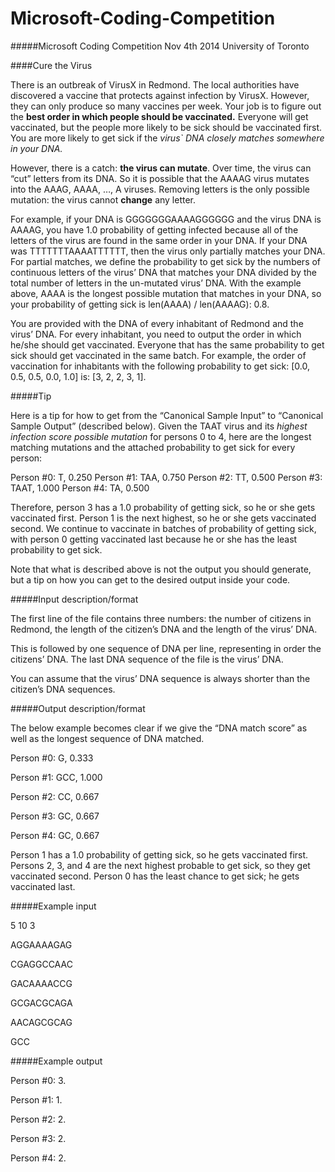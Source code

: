 Microsoft-Coding-Competition
============================

#####Microsoft Coding Competition Nov 4th 2014 University of Toronto

####Cure the Virus

There is an outbreak of VirusX in Redmond. The local authorities have discovered a vaccine that protects against infection by VirusX. However, they can only produce so many vaccines per week. Your job is to figure out the __best order in which people should be vaccinated.__ Everyone will get vaccinated, but the people more likely to be sick should be vaccinated first. You are more likely to get sick if the _virus` DNA closely matches somewhere in your DNA._

However, there is a catch: __the virus can mutate__. Over time, the virus can “cut” letters from its DNA. So it is possible that the AAAAG virus mutates into the AAAG, AAAA, …, A viruses. Removing letters is the only possible mutation: the virus cannot __change__ any letter.

For example, if your DNA is GGGGGGGAAAAGGGGGG and the virus DNA is AAAAG, you have 1.0 probability of getting infected because all of the letters of the virus are found in the same order in your DNA. If your DNA was TTTTTTTAAAATTTTTT, then the virus only partially matches your DNA. For partial matches, we define the probability to get sick by the numbers of continuous letters of the virus’ DNA that matches your DNA divided by the total number of letters in the un-mutated virus’ DNA. With the example above, AAAA is the longest possible mutation that matches in your DNA, so your probability of getting sick is len(AAAA) / len(AAAAG): 0.8.

You are provided with the DNA of every inhabitant of Redmond and the virus’ DNA. For every inhabitant, you need to output the order in which he/she should get vaccinated. Everyone that has the same probability to get sick should get vaccinated in the same batch. For example, the order of vaccination for inhabitants with the following probability to get sick: [0.0, 0.5, 0.5, 0.0, 1.0] is: [3, 2, 2, 3, 1].


#####Tip


Here is a tip for how to get from the “Canonical Sample Input” to “Canonical Sample Output” (described below). Given the TAAT virus and its _highest infection score possible mutation_ for persons 0 to 4, here are the longest matching mutations and the attached probability to get sick for every person:

Person #0: T, 0.250
Person #1: TAA, 0.750
Person #2: TT, 0.500
Person #3: TAAT, 1.000
Person #4: TA, 0.500

Therefore, person 3 has a 1.0 probability of getting sick, so he or she gets vaccinated first. Person 1 is the next highest, so he or she gets vaccinated second. We continue to vaccinate in batches of probability of getting sick, with person 0 getting vaccinated last because he or she has the least probability to get sick.

Note that what is described above is not the output you should generate, but a tip on how you can get to the desired output inside your code.


#####Input description/format


The first line of the file contains three numbers: the number of citizens in Redmond, the length of the citizen’s DNA and the length of the virus’ DNA.

This is followed by one sequence of DNA per line, representing in order the citizens’ DNA. The last DNA sequence of the file is the virus’ DNA.

You can assume that the virus’ DNA sequence is always shorter than the citizen’s DNA sequences.


#####Output description/format


The below example becomes clear if we give the “DNA match score” as well as the longest sequence of DNA matched.

Person #0: G, 0.333 

Person #1: GCC, 1.000 

Person #2: CC, 0.667 

Person #3: GC, 0.667 

Person #4: GC, 0.667


Person 1 has a 1.0 probability of getting sick, so he gets vaccinated first. Persons 2, 3, and 4 are the next highest probable to get sick, so they get vaccinated second. Person 0 has the least chance to get sick; he gets vaccinated last.


#####Example input


5 10 3

AGGAAAAGAG

CGAGGCCAAC

GACAAAACCG

GCGACGCAGA

AACAGCGCAG

GCC


#####Example output

Person #0: 3.

Person #1: 1.

Person #2: 2.

Person #3: 2.

Person #4: 2.
